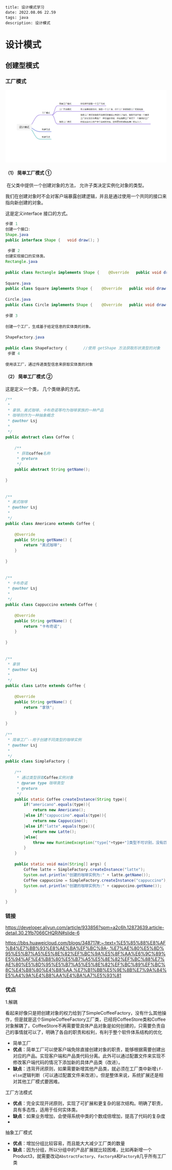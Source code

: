 ```
title: 设计模式学习
date: 2022.08.06 22.59
tags: java
description: 设计模式
```

# 设计模式



## 创建型模式

### 工厂模式

![](https://raw.githubusercontent.com/cjwsjy/image/main/%E5%BE%AE%E4%BF%A1%E6%88%AA%E5%9B%BE_20220815214716.png)

#### （1） 简单工厂模式 ①

​	在父类中提供一个创建对象的方法， 允许子类决定实例化对象的类型。

​	我们在创建对象时不会对客户端暴露创建逻辑，并且是通过使用一个共同的接口来指向新创建的对象。



这是定义interface 接口的方式。

```java
步骤 1
创建一个接口:
Shape.java
public interface Shape {   void draw(); }

 步骤 2
创建实现接口的实体类。
Rectangle.java
    
public class Rectangle implements Shape {    @Override   public void draw() {      System.out.println("Inside Rectangle::draw() method.");   } }

Square.java
public class Square implements Shape {    @Override   public void draw() {      System.out.println("Inside Square::draw() method.");   } }

Circle.java
public class Circle implements Shape {    @Override   public void draw() {      System.out.println("Inside Circle::draw() method.");   } }

步骤 3

创建一个工厂，生成基于给定信息的实体类的对象。

ShapeFactory.java

public class ShapeFactory {       //使用 getShape 方法获取形状类型的对象   public Shape getShape(String shapeType){      if(shapeType == null){         return null;      }              if(shapeType.equalsIgnoreCase("CIRCLE")){         return new Circle();      } else if(shapeType.equalsIgnoreCase("RECTANGLE")){         return new Rectangle();      } else if(shapeType.equalsIgnoreCase("SQUARE")){         return new Square();      }      return null;   } }
 步骤 4

使用该工厂，通过传递类型信息来获取实体类的对象
```



#### （2） 简单工厂模式 ②

这是定义一个类， 几个类继承的方式。

``` java
/**
 * 
 * 拿铁、美式咖啡、卡布奇诺等均为咖啡家族的一种产品
 * 咖啡则作为一种抽象概念
 * @author Lsj
 *
 */
public abstract class Coffee {

    /**
     * 获取coffee名称
     * @return
     */
    public abstract String getName();
    
}


/**
 * 美式咖啡
 * @author Lsj
 *
 */
public class Americano extends Coffee {

    @Override
    public String getName() {
        return "美式咖啡";
    }

}


/**
 * 卡布奇诺
 * @author Lsj
 *
 */
public class Cappuccino extends Coffee {

    @Override
    public String getName() {
        return "卡布奇诺";
    }

}


/**
 * 拿铁
 * @author Lsj
 *
 */
public class Latte extends Coffee {

    @Override
    public String getName() {
        return "拿铁";
    }

}

/**
 * 简单工厂--用于创建不同类型的咖啡实例
 * @author Lsj
 *
 */
public class SimpleFactory {
    
    /**
     * 通过类型获取Coffee实例对象
     * @param type 咖啡类型
     * @return
     */
    public static Coffee createInstance(String type){
        if("americano".equals(type)){
            return new Americano();
        }else if("cappuccino".equals(type)){
            return new Cappuccino();
        }else if("latte".equals(type)){
            return new Latte();
        }else{
            throw new RuntimeException("type["+type+"]类型不可识别，没有匹配到可实例化的对象！");
        }
    }
    
    public static void main(String[] args) {
        Coffee latte = SimpleFactory.createInstance("latte");
        System.out.println("创建的咖啡实例为:" + latte.getName());
        Coffee cappuccino = SimpleFactory.createInstance("cappuccino");
        System.out.println("创建的咖啡实例为:" + cappuccino.getName());
    }

}
```







### 链接
https://developer.aliyun.com/article/933856?spm=a2c6h.12873639.article-detail.30.21fb7066CHQRiN#slide-6

https://bbs.huaweicloud.com/blogs/348717#:~:text=%E5%85%88%E8%AF%B4%E7%BB%93%E8%AE%BA%EF%BC%9A-,%E7%AE%80%E5%8D%95%E5%B7%A5%E5%8E%82%EF%BC%9A%E5%8F%AA%E6%9C%89%E5%94%AF%E4%B8%80%E5%B7%A5%E5%8E%82%EF%BC%88%E7%AE%80%E5%8D%95%E5%B7%A5%E5%8E%82%EF%BC%89%EF%BC%8C%E4%B8%80%E4%B8%AA,%E7%B1%BB%E5%9E%8B%E7%9A%84%E5%A4%9A%E4%B8%AA%E4%BA%A7%E5%93%81

### 优点

1.解耦

看起来好像只是把创建对象的权力给到了SimpleCoffeeFactory，没有什么其他操作，但是就是这个SimpleCoffeeFactory工厂类，已经将CoffeeStore类和Coffee对象解耦了，CoffeeStore不再需要管具体产品对象是如何创建的，只需要负责自己的事情就可以了，明确了各自的职责和权利，有利于整个软件体系结构的优化

- 简单工厂
- **优点**：简单工厂可以使客户端免除直接创建对象的职责，能够根据需要创建出对应的产品。实现客户端和产品类代码分离。此外可以通过配置文件来实现不修改客户端代码的情况下添加新的具体产品类（改进）。
- **缺点**：违背开闭原则，如果需要新增其他产品类，就必须在工厂类中新增`if-else`逻辑判断（可以通过配置文件来改进）。但是整体来说，系统扩展还是相对其他工厂模式要困难。





工厂方法模式

- **优点**：完全实现开闭原则，实现了可扩展和更复杂的层次结构。明确了职责，具有多态性，适用于任何实体类。
- **缺点**：如果业务增加，会使得系统中类的个数成倍增加，提高了代码的复杂度
- 



抽象工厂模式

- **优点**：增加分组比较容易，而且能大大减少工厂类的数量
- **缺点**：因为分组，所以分组中的产品扩展就比较困难，比如再新增一个Product3，就需要改动`AbstractFactory`、`FactoryA`和`FactoryB`几乎所有工厂类
